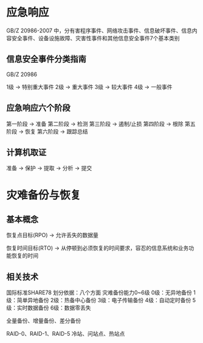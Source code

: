 
# 应急响应

GB/Z 20986-2007 中，分有害程序事件、网络攻击事件、信息破坏事件、信息内容安全事件、设备设施故障、灾害性事件和其他信息安全事件7个基本类别

##  信息安全事件分类指南

GB/Z 20986 

1级 -> 特别重大事件
2级 -> 重大事件
3级 -> 较大事件
4级 -> 一般事件

##  应急响应六个阶段

第一阶段 -> 准备
第二阶段 -> 检测
第三阶段 -> 遏制/止损
第四阶段 -> 根除
第五阶段 -> 恢复
第六阶段 -> 跟踪总结

##  计算机取证

准备 -> 保护 -> 提取 -> 分析 -> 提交

# 灾难备份与恢复


## 基本概念
恢复点目标(RPO) -> 允许丢失的数据量

恢复时间目标(RTO) -> 从停顿到必须恢复的时间要求，容忍的信息系统和业务功能恢复的时间

## 相关技术

国际标准SHARE78
划分依据：八个方面
灾难备份能力0~6级
0级：无异地备份
1级：简单异地备份
2级：热备中心备份
3级：电子传输备份
4级：自动定时备份
5级：实时数据备份
6级：数据零丢失


全量备份、增量备份、差分备份

RAID-0、RAID-1、RAID-5
冷站、问站点、热站点





